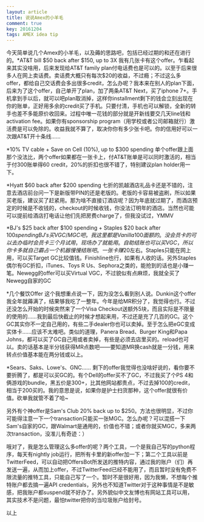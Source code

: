 ```yaml
---
layout: article
title: 说说Amex的小羊毛
comment: true
key: 20161204
tags: AMEX idea tip
---
```


今天简单说几个Amex的小羊毛，以及薅的思路吧，包括已经过期的和还在进行的。*AT&T bill $50 back after $150, up to 3X
我有几张卡有这个offer。乍看起来其实没啥用，后来发现给AT&T family plan付电话费也是可以的。以至于后来很多人在网上卖话费。卖话费大概只有每次$20的收益，不过瘾；不过这么多offer，都给自己交话费会多出很多credit，怎么办呢？我本来在别人的plan下面，后来为了这个offer，自己单开了plan，加了两条AT&T Next，买了iphone 7+。手机拿到手以后，就可以吧plan取消掉，这样你installment剩下的钱会立刻出现在你的账单，正好用多余的credit买了手机。只要付清，手机也可以解锁，全新的转手也差不多能原价收回来。过程中唯一花钱的部分就是开新线要交几天line钱和activation fee。如果你有sponsorship program（用学校或者公司邮箱就行）激活费是可以免除的。收益我就不算了，取决你你有多少张卡吧。你的信用好可以一次跟AT&T开十条线……

*10% TV cable + Save on Cell (10%), up to $300 spending
单个offer跟上面那个没法比，两个offer如果都在一张卡上，付AT&T账单是可以同时激活的，相当于付300账单得60 credit，20%的折扣也很不错了，特别建议plan holder用一下。

*Hyatt $60 back after $200 spending
七折的凯越酒店礼品卡还是不错的，注意去酒店前台问一下是新版带PIN的还是老版的。老版的卡容易被盗刷，所以如果买老版，建议买了赶紧用。那为啥不直接订酒店呢？因为年底就过期了，而酒店预定的时候是不收钱的，checkout的时候收钱，你没法订明年的酒店。当然也可能可以提前给酒店打电话让他们先把房费charge了，但我没试过，YMMV

*BJ's $25 back after $100 spending + Staples $20 back after $100 spending
BJ's买VGC/MGC吧，我这里都是Vanilla 100面额的。没会员卡的可以去办临时会员卡三个月试用，现场办了就能用。自助结账也可以买VGC，所以你卡多就自己霸占一个机器慢慢结账吧。一张卡赚$20左右。Staples只能在网上用，可以买Target GC比较值钱。Finishline也行，如果有人收的话。另外Staples偶尔有GC折扣，iTunes、Toys R Us、Sephora之类的，能抢到的话也是小赚一笔。Newegg的offer可以买Virtual VGC，不过貌似有点麻烦，我就全买了Newegg自家的GC

*几个餐饮Offer
这个我想重点说一下，因为没怎么看到别人说。Dunkin这个offer我全年就薅满了，结果够我吃了一整年。今年是给MR积分了，我觉得也行。不过还没怎么开始的时候突然来了一个Visa Checkout送额外5块，而且实际是不限量的使用的……我到最后快截止的时候才想起来用，不过还是充了几百的GC。这个GC其实你不一定自己用的，有些二手dealer你也可以卖掉。至于怎么把eGC变成实体卡……应该不太难吧。类似的道理，Panera Bread、Burger King和Papa Johns，都可以买了GC自己用或者卖掉，有些是必须去店里买的。reload也可以。卖的话基本是半分钱获得MR点数吧——要知道MR换cash就是一分钱，用来转点价值基本能在两分钱或以上。

*Sears、Saks、Lowe's、GNC……
剩下的offer我觉得也没啥好说的，看你要不要折腾了，都是可以买GC的。有个Dell的offer买不了GC，不过我买了个PS 4和俩游戏的bundle，黑五价是300+，比其他网站都贵点，不过去掉100的credit，相当于200买的。我的意思是说，如果你是护士扫货那种，这个offer就很有价值。砍单我就管不着了哈~

另外有个神offer是Sam's Club 20% back up to $250。方法也很明显，不过你可能得注意一下一个transaction只能买一张MGC。怎么办呢？可以混搭一下Sam's自家的GC，跟Walmart是通用的，价值也不错；或者你就买MGC，多来两次transaction，没准儿有奇迹：）

哦对了，我是怎么管理这么多offer的呢？两个工具，一个是我自己写的python程序，每天有nightly job运行，把所有卡里的新offer加一下；第二个工具以前是TwitterFeed，可以自动把OffersBot所发送的推特内容，通过我的账户（们）再发送一遍，从而加上offer，不过TwitterFeed已经不能用了，而且暂时没有免费不限流量的推特工具，只能自己写了一个。暂时不是很好用，因为我懒，不想每个推特账户都去搞一遍API credentials，另外也不知道Twitter对于这种事情是不是敏感，把我账户都suspend就不好办了。另外貌似中文友博也有网站工具可以用，其实技术不是问题，最怕twitter把你的当垃圾账户给封号。

以上

 

 

 

